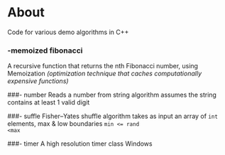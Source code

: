 # About

Code for various demo algorithms in C++

### -memoized fibonacci
A recursive function that returns the nth Fibonacci number, using Memoization *(optimization technique that caches computationally expensive functions)*

###- number
Reads a number from string 
algorithm assumes the string contains at least 1 valid digit

###- suffle
Fisher–Yates shuffle algorithm
takes as input an array of <code>int</code> elements, max & low boundaries 
<code>min <= rand &lt;max</code>

###- timer
A high resolution timer class Windows
